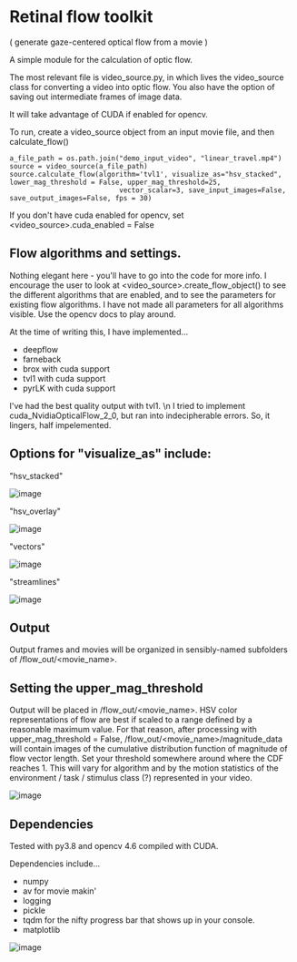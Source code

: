# Retinal flow toolkit 
( generate gaze-centered optical flow from a movie )

A simple module for the calculation of optic flow.  

The most relevant file is video_source.py, in which lives the video_source class for converting a video into optic flow.  You also have the option of saving out intermediate frames of image data.

It will take advantage of CUDA if enabled for opencv. 

To run, create a video_source object from an input movie file, and then calculate_flow()

```
a_file_path = os.path.join("demo_input_video", "linear_travel.mp4")
source = video_source(a_file_path)
source.calculate_flow(algorithm='tvl1', visualize_as="hsv_stacked", lower_mag_threshold = False, upper_mag_threshold=25,
                           vector_scalar=3, save_input_images=False, save_output_images=False, fps = 30)

```

If you don't have cuda enabled for opencv, set <video_source>.cuda_enabled = False

## Flow algorithms and settings.

Nothing elegant here - you'll have to go into the code for more info. I encourage the user to look at <video_source>.create_flow_object() to see the different algorithms that are enabled, and to see the parameters for existing flow algorithms.  I have not made all parameters for all algorithms visible.  Use the opencv docs to play around.

At the time of writing this, I have implemented...
* deepflow
* farneback
* brox with cuda support
* tvl1 with cuda support
* pyrLK with cuda support

I've had the best quality output with tvl1. \n
I tried to implement cuda_NvidiaOpticalFlow_2_0, but ran into indecipherable errors.  So, it lingers, half impelemented.

## Options for "visualize_as" include:

"hsv_stacked"

![image](https://user-images.githubusercontent.com/8962011/212419240-33461130-e360-4fcd-b19a-da44854cfd65.png)

"hsv_overlay"

![image](https://user-images.githubusercontent.com/8962011/212419759-4bea48b8-a649-4f36-9422-5bea5d1226a2.png)

"vectors"

![image](https://user-images.githubusercontent.com/8962011/212420144-616493dd-4b6f-4cf8-af41-ece5906df25b.png)

"streamlines"

![image](https://user-images.githubusercontent.com/8962011/212419849-328487d7-694f-458c-bf71-82fd5aa83851.png)

## Output

Output frames and movies will be organized in sensibly-named subfolders of /flow_out/<movie_name>. 

## Setting the upper_mag_threshold

Output will be placed in /flow_out/<movie_name>.
HSV color representations of flow are best if scaled to a range defined by a reasonable maximum value. For that reason, after processing with upper_mag_threshold = False,
/flow_out/<movie_name>/magnitude_data will contain images of the cumulative distribution function of magnitude of flow vector length.  Set your threshold somewhere around where the CDF reaches 1. This will vary for algorithm and by the motion statistics of the environment / task / stimulus class (?) represented in your video.

![image](https://user-images.githubusercontent.com/8962011/212422892-a28d9352-9b66-471e-a26f-13cd9f050c49.png)

## Dependencies

Tested with py3.8 and opencv 4.6 compiled with CUDA.

Dependencies include...

* numpy
* av for movie makin'
* logging
* pickle
* tqdm for the nifty progress bar that shows up in your console.
* matplotlib

![image](https://user-images.githubusercontent.com/8962011/212423219-734e351a-0139-4596-ac8b-8d5bc28c7316.png)




